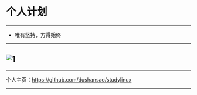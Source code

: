# 个人计划
-----
* 唯有坚持，方得始终
-----
![1](./assets/1.jpg)
-----
-----

个人主页：https://github.com/dushansao/studylinux

-----
